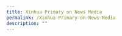 ```yaml
---
title: Xinhua Primary on News Media
permalink: /Xinhua-Primary-on-News-Media
description: ""
---
```

